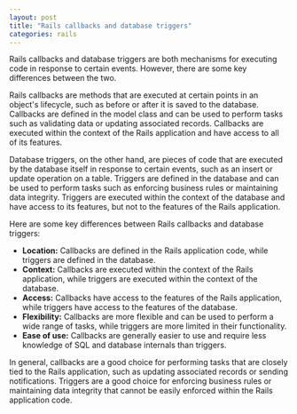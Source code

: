 ```yaml
---
layout: post
title: "Rails callbacks and database triggers"
categories: rails
---
```


Rails callbacks and database triggers are both mechanisms for executing code in response to certain events. However, there are some key differences between the two.

Rails callbacks are methods that are executed at certain points in an object's lifecycle, such as before or after it is saved to the database. Callbacks are defined in the model class and can be used to perform tasks such as validating data or updating associated records. Callbacks are executed within the context of the Rails application and have access to all of its features.

Database triggers, on the other hand, are pieces of code that are executed by the database itself in response to certain events, such as an insert or update operation on a table. Triggers are defined in the database and can be used to perform tasks such as enforcing business rules or maintaining data integrity. Triggers are executed within the context of the database and have access to its features, but not to the features of the Rails application.

Here are some key differences between Rails callbacks and database triggers:

- **Location:** Callbacks are defined in the Rails application code, while triggers are defined in the database.
- **Context:** Callbacks are executed within the context of the Rails application, while triggers are executed within the context of the database.
- **Access:** Callbacks have access to the features of the Rails application, while triggers have access to the features of the database.
- **Flexibility:** Callbacks are more flexible and can be used to perform a wide range of tasks, while triggers are more limited in their functionality.
- **Ease of use:** Callbacks are generally easier to use and require less knowledge of SQL and database internals than triggers.

In general, callbacks are a good choice for performing tasks that are closely tied to the Rails application, such as updating associated records or sending notifications. Triggers are a good choice for enforcing business rules or maintaining data integrity that cannot be easily enforced within the Rails application code.
